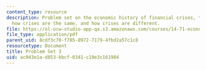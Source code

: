 ```yaml
---
content_type: resource
description: Problem set on the economic history of financial crises, the Great Moderation,
  how crises are the same, and how crises are different.
file: https://ol-ocw-studio-app-qa.s3.amazonaws.com/courses/14-71-economic-history-of-financial-crises-fall-2009/ac043e1ad853bbcf0341c19e3c161984_MIT14_71F09_pset3.pdf
file_type: application/pdf
parent_uid: 8cdf3c70-f785-8972-7179-4fbd2a57c1c8
resourcetype: Document
title: Problem Set 3
uid: ac043e1a-d853-bbcf-0341-c19e3c161984
---
```

